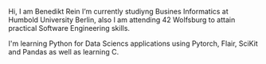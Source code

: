 Hi, I am Benedikt Rein
I’m currently studiyng Busines Informatics at Humbold University Berlin, also I am attending 42 Wolfsburg to attain practical Software Engineering skills.

I'm learning Python for Data Sciencs applications using Pytorch, Flair, SciKit and Pandas as well as learning C. 


<!---
ben10ben/ben10ben is a ✨ special ✨ repository because its `README.md` (this file) appears on your GitHub profile.
You can click the Preview link to take a look at your changes.
--->
